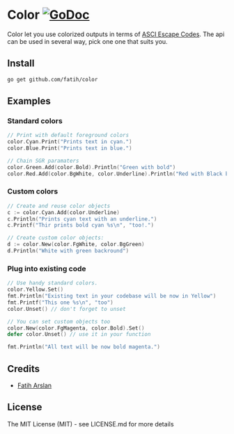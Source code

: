 # Color [![GoDoc](https://godoc.org/github.com/fatih/color?status.png)](http://godoc.org/github.com/fatih/color)

Color let you use colorized outputs in terms of [ASCI Escape
Codes](http://en.wikipedia.org/wiki/ANSI_escape_code#Colors). The api can be
used in several way, pick one one that suits you.


## Install

```bash
go get github.com/fatih/color
```

## Examples

### Standard colors

```go
// Print with default foreground colors
color.Cyan.Print("Prints text in cyan.")
color.Blue.Print("Prints text in blue.")

// Chain SGR paramaters
color.Green.Add(color.Bold).Println("Green with bold")
color.Red.Add(color.BgWhite, color.Underline).Println("Red with Black background and underscore")
```

### Custom colors

```go
// Create and reuse color objects
c := color.Cyan.Add(color.Underline)
c.Println("Prints cyan text with an underline.")
c.Printf("Thir prints bold cyan %s\n", "too!.")

// Create custom color objects:
d := color.New(color.FgWhite, color.BgGreen)
d.Println("White with green backround")
```

### Plug into existing code

```go
// Use handy standard colors.
color.Yellow.Set()
fmt.Println("Existing text in your codebase will be now in Yellow")
fmt.Printf("This one %s\n", "too")
color.Unset() // don't forget to unset

// You can set custom objects too
color.New(color.FgMagenta, color.Bold).Set()
defer color.Unset() // use it in your function

fmt.Println("All text will be now bold magenta.")
```

## Credits

 * [Fatih Arslan](https://github.com/fatih)

## License

The MIT License (MIT) - see LICENSE.md for more details


